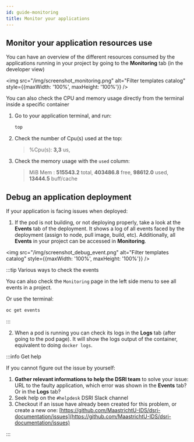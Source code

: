 ```yaml
---
id: guide-monitoring
title: Monitor your applications
---
```


## Monitor your application resources use

You can have an overview of the different resources consumed by the applications running in your project by going to the **Monitoring** tab (in the developer view)

<img src="/img/screenshot_monitoring.png" alt="Filter templates catalog" style={{maxWidth: '100%', maxHeight: '100%'}} />

You can also check the CPU and memory usage directly from the terminal inside a specific container

1. Go to your application terminal, and run:

   ```bash
   top
   ```

2. Check the number of Cpu(s) used at the top:

   > %Cpu(s):  **3,3** us,

3. Check the memory usage with the `used` column:

   > MiB Mem : **515543.2** total,   **403486.8** free,  **98612.0** used,  **13444.5** buff/cache

## Debug an application deployment

If your application is facing issues when deployed:

1. If the pod is not building, or not deploying properly, take a look at the **Events** tab of the deployment. It shows a log of all events faced by the deployment (assign to node, pull image, build, etc). Additionally, all **Events** in your project can be accessed in **Monitoring**.

<img src="/img/screenshot_debug_event.png" alt="Filter templates catalog" style={{maxWidth: '100%', maxHeight: '100%'}} />

:::tip Various ways to check the events

You can also check the `Monitoring` page in the left side menu to see all events in a project.

Or use the terminal:

```bash
oc get events
```

:::

2. When a pod is running you can check its logs in the **Logs** tab (after going to the pod page). It will show the logs output of the container, equivalent to doing `docker logs`.

:::info Get help

If you cannot figure out the issue by yourself:

1. **Gather relevant informations to help the DSRI team** to solve your issue: URL to the faulty application, which error was shown in the **Events** tab? Or in the **Logs** tab?
2. Seek help on the `#helpdesk` DSRI Slack channel
3. Checkout if an issue have already been created for this problem, or create a new one: [https://github.com/MaastrichtU-IDS/dsri-documentation/issues](https://github.com/MaastrichtU-IDS/dsri-documentation/issues)

:::
